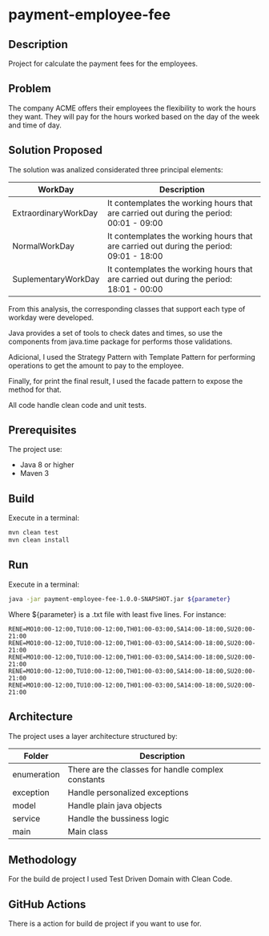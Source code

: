 # payment-employee-fee

## Description
Project for calculate the payment fees for the employees.

## Problem
The company ACME offers their employees the flexibility to work the hours they want. They will pay for the hours worked based on the day of the week and time of day.

## Solution Proposed
The solution was analized considerated three principal elements:

| WorkDay | Description |
| ------ | ------ |
| ExtraordinaryWorkDay | It contemplates the working hours that are carried out during the period: 00:01 - 09:00 |
| NormalWorkDay | It contemplates the working hours that are carried out during the period: 09:01 - 18:00 |
| SuplementaryWorkDay | It contemplates the working hours that are carried out during the period: 18:01 - 00:00 |

From this analysis, the corresponding classes that support each type of workday were developed.

Java provides a set of tools to check dates and times, so use the components from java.time package for performs those validations. 

Adicional, I used the Strategy Pattern with Template Pattern for performing operations to get the amount to pay to the employee.

Finally, for print the final result, I used the facade pattern to expose the method for that.

All code handle clean code and unit tests.

## Prerequisites
The project use:
- Java 8 or higher
- Maven 3

## Build
Execute in a terminal:

```sh
mvn clean test
mvn clean install
```

## Run
Execute in a terminal:

```sh
java -jar payment-employee-fee-1.0.0-SNAPSHOT.jar ${parameter}
```

Where ${parameter} is a .txt file with least five lines. For instance:
```text
RENE=MO10:00-12:00,TU10:00-12:00,TH01:00-03:00,SA14:00-18:00,SU20:00-21:00
RENE=MO10:00-12:00,TU10:00-12:00,TH01:00-03:00,SA14:00-18:00,SU20:00-21:00
RENE=MO10:00-12:00,TU10:00-12:00,TH01:00-03:00,SA14:00-18:00,SU20:00-21:00
RENE=MO10:00-12:00,TU10:00-12:00,TH01:00-03:00,SA14:00-18:00,SU20:00-21:00
RENE=MO10:00-12:00,TU10:00-12:00,TH01:00-03:00,SA14:00-18:00,SU20:00-21:00
```

## Architecture
The project uses a layer architecture structured by:

| Folder | Description |
| ------ | ------ |
| enumeration | There are the classes for handle complex constants |
| exception | Handle personalized exceptions |
| model | Handle plain java objects |
| service | Handle the bussiness logic |
| main | Main class |

## Methodology
For the build de project I used Test Driven Domain with Clean Code.

## GitHub Actions
There is a action for build de project if you want to use for.

 


